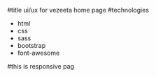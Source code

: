 #title
ui/ux for vezeeta home page
#technologies
- html
- css
- sass
- bootstrap
- font-awesome

#this is responsive pag
